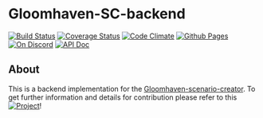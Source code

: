 # Gloomhaven-SC-backend
[![Build Status](https://travis-ci.org/on3iro/Gloomhaven-SC-backend.svg?branch=master)](https://travis-ci.org/on3iro/Gloomhaven-SC-backend)
[![Coverage Status](https://coveralls.io/repos/github/on3iro/Gloomhaven-SC-backend/badge.svg?branch=master)](https://coveralls.io/github/on3iro/Gloomhaven-SC-backend?branch=master)
[![Code Climate](https://codeclimate.com/github/on3iro/Gloomhaven-SC-backend/badges/gpa.svg)](https://codeclimate.com/github/on3iro/Gloomhaven-SC-backend)
[![Github Pages](https://img.shields.io/badge/GH--Pages-https%3A%2F%2Fon3iro.github.io%2FGloomhaven--scenario--creator%2F-149A86.svg?style=flat-square)](https://on3iro.github.io/Gloomhaven-scenario-creator/)
[![On Discord](https://img.shields.io/badge/GSC--Discord-https%3A%2F%2Fdiscord.gg%2FqDGBCAB-blue.svg?style=flat-square)](https://discord.gg/qDGBCAB)
[![API Doc](https://doclets.io/on3iro/Gloomhaven-SC-backend/dev.svg)](https://doclets.io/on3iro/Gloomhaven-SC-backend/dev)

## About
This is a backend implementation for the [Gloomhaven-scenario-creator](https://github.com/on3iro/Gloomhaven-scenario-creator).
To get further information and details for contribution please refer to this [![Project](https://img.shields.io/badge/GH--Pages-https%3A%2F%2Fon3iro.github.io%2FGloomhaven--scenario--creator%2F-149A86.svg?style=flat-square)](https://on3iro.github.io/Gloomhaven-scenario-creator/)!

